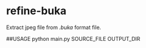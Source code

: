 refine-buka
===========

Extract jpeg file from *.buka* format file.

##USAGE 
    python main.py SOURCE_FILE OUTPUT_DIR
